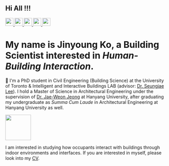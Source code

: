 ## Hi All !!!
<a href="mailto:jinyoung.ko@mail.utoronto.ca" target="_blank">
    <img height="25px" src="https://img.shields.io/badge/Email-0078D4?style=for-the-badge&logo=Microsoft Outlook&logoColor=white" />
</a>
<a href="https://www.linkedin.com/in/jinyoung-ko/" target="_blank">
    <img height="25px" src="https://img.shields.io/badge/LinkedIn-0A66C2?style=for-the-badge&logo=LinkedIn&logoColor=white" />
</a> 
<a href="https://scholar.google.com/citations?user=IDIJNHQAAAAJ&hl=ko" target="_blank">
    <img height="25px" src="https://img.shields.io/badge/Google Scholar-4285F4?style=for-the-badge&logo=Google Scholar&logoColor=white" />
</a>
<a href="https://github.com/jykoresearch" target="_blank">
    <img height="25px" src="https://img.shields.io/badge/GitHub-181717?style=for-the-badge&logo=GitHub&logoColor=white" />
</a>
<a href="https://hab.civmin.utoronto.ca/people/dr-seungjae-lee/" target="_blank">
    <img height="25px" src="https://img.shields.io/badge/IIB Lab @ U of T-006BB6?style=for-the-badge&logo=Internet Archive&logoColor=white" />
</a>

<!-- 
https://img.shields.io/badge/아이콘이름-추천 색상?style=for-the-badge&logo=아이콘 이름&logoColor=white
https://simpleicons.org/
[![Hits](https://hits.seeyoufarm.com/api/count/incr/badge.svg?url=https%3A%2F%2Fgithub.com%2Fjykoresearch&count_bg=%233D53C8&title_bg=%23000000&icon=flood.svg&icon_color=%23E7E7E7&title=hits&edge_flat=false)](https://hits.seeyoufarm.com)
-->

# My name is Jinyoung Ko, a Building Scientist interested in *Human-Building Interaction*. 

🌱 I'm a PhD student in Civil Engineering (Building Science) at the University of Toronto & Intelligent and Interactive Buildings LAB (advisor: [Dr. Seungjae Lee](https://hab.civmin.utoronto.ca/people/dr-seungjae-lee/)). I hold a Master of Science in Architectural Engineering under the supervision of [Dr. Jae-Weon Jeong](https://scholar.google.com/citations?user=9o_3FZ4AAAAJ&hl=ko&oi=ao/) at Hanyang University, after graduating my undergraduate as *Summa Cum Laude* in Architectural Engineering at Hanyang University as well. 

<img src="https://media.giphy.com/media/o0vwzuFwCGAFO/giphy.gif" width="80"> 

I am interested in studying how occupants interact with buildings through indoor environments and interfaces. If you are interested in  myself, please look into my [CV](https://drive.google.com/file/d/11gRWusAPum5zXh4VHKVGbVvyxIKVRtqB/view?usp=sharing).


<!--
**parkseobin/parkseobin** is a ✨ _special_ ✨ repository because its `README.md` (this file) appears on your GitHub profile.

Here are some ideas to get you started:

- 🔭 I’m currently working on ...
- 🌱 I’m currently learning ...
- 👯 I’m looking to collaborate on ...
- 🤔 I’m looking for help with ...
- 💬 Ask me about ...
- 📫 How to reach me: ...
- 😄 Pronouns: ...
- ⚡ Fun fact: ...
https://github.com/abhisheknaiidu/awesome-github-profile-readme#descriptive-

-->
